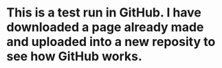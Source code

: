 # This is a test run in GitHub.  I have downloaded a page already made and uploaded into a new reposity to see how GitHub works.
